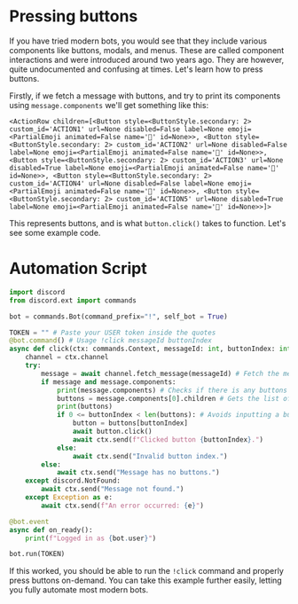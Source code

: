 # Pressing buttons

If you have tried modern bots, you would see that they include various components like buttons, modals, and menus. These are called component interactions and were introduced around two years ago. They are however, quite undocumented and confusing at times. Let's learn how to press buttons.

Firstly, if we fetch a message with buttons, and try to print its components using `message.components` we'll get something like this:

```<ActionRow children=[<Button style=<ButtonStyle.secondary: 2> custom_id='ACTION1' url=None disabled=False label=None emoji=<PartialEmoji animated=False name='🔲' id=None>>, <Button style=<ButtonStyle.secondary: 2> custom_id='ACTION2' url=None disabled=False label=None emoji=<PartialEmoji animated=False name='🔳' id=None>>, <Button style=<ButtonStyle.secondary: 2> custom_id='ACTION3' url=None disabled=True label=None emoji=<PartialEmoji animated=False name='🔵' id=None>>, <Button style=<ButtonStyle.secondary: 2> custom_id='ACTION4' url=None disabled=False label=None emoji=<PartialEmoji animated=False name='🔶' id=None>>, <Button style=<ButtonStyle.secondary: 2> custom_id='ACTION5' url=None disabled=True label=None emoji=<PartialEmoji animated=False name='🔷' id=None>>]>   ```

This represents buttons, and is what `button.click()` takes to function. Let's see some example code.

# Automation Script

```python
import discord
from discord.ext import commands

bot = commands.Bot(command_prefix="!", self_bot = True)

TOKEN = "" # Paste your USER token inside the quotes
@bot.command() # Usage !click messageId buttonIndex
async def click(ctx: commands.Context, messageId: int, buttonIndex: int):
    channel = ctx.channel
    try:
        message = await channel.fetch_message(messageId) # Fetch the message by ID
        if message and message.components: 
            print(message.components) # Checks if there is any buttons on the message
            buttons = message.components[0].children # Gets the list of buttons
            print(buttons)
            if 0 <= buttonIndex < len(buttons): # Avoids inputting a button not in the list
                button = buttons[buttonIndex]
                await button.click()
                await ctx.send(f"Clicked button {buttonIndex}.")
            else:
                await ctx.send("Invalid button index.")
        else:
            await ctx.send("Message has no buttons.")
    except discord.NotFound:
        await ctx.send("Message not found.")
    except Exception as e:
        await ctx.send(f"An error occurred: {e}")

@bot.event
async def on_ready():
    print(f"Logged in as {bot.user}")

bot.run(TOKEN)
```

If this worked, you should be able to run the `!click` command and properly press buttons on-demand. You can take this example further easily, letting you fully automate most modern bots.
